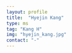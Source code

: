 ```yaml
---
layout: profile
title:  "Hyejin Kang"
type: ms
tag: "Kang H"
img: "hyejin_kang.jpg"
contact: "-"
---
```

